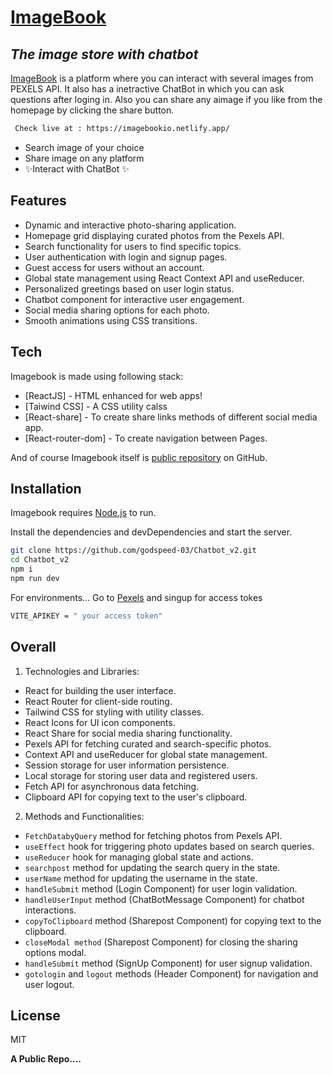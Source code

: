 # [ImageBook](https://imagebookio.netlify.app/)
## _The image store with chatbot_


[ImageBook](https://imagebookio.netlify.app/) is a platform where you can interact with several images from PEXELS API.
It also has a inetractive ChatBot in which you can ask questions after loging in.
Also you can share any aimage if you like from the homepage by clicking the share button.

```sh
 Check live at : https://imagebookio.netlify.app/
 ```


- Search image of your choice
- Share image on any platform
- ✨Interact with  ChatBot ✨

## Features

- Dynamic and interactive photo-sharing application.
- Homepage grid displaying curated photos from the Pexels API.
- Search functionality for users to find specific topics.
- User authentication with login and signup pages.
- Guest access for users without an account.
- Global state management using React Context API and useReducer.
- Personalized greetings based on user login status.
- Chatbot component for interactive user engagement.
- Social media sharing options for each photo.
- Smooth animations using CSS transitions.



## Tech

Imagebook  is made using following stack:

- [ReactJS] - HTML enhanced for web apps!
- [Taiwind CSS] - A CSS utility calss
- [React-share] - To create share links methods of different social media app.
- [React-router-dom] - To create navigation between Pages.

And of course Imagebook itself is [public repository](https://github.com/godspeed-03/Chatbot_v2.git)  on GitHub.

## Installation

Imagebook requires [Node.js](https://nodejs.org/) to run.

Install the dependencies and devDependencies and start the server.

```sh
git clone https://github.com/godspeed-03/Chatbot_v2.git
cd Chatbot_v2
npm i
npm run dev
```

For environments...
Go to [Pexels](https://api.pexels.com/v1/) and singup for access tokes
```sh
VITE_APIKEY = " your access token"
```
## Overall

1. Technologies and Libraries:
- React for building the user interface.
- React Router for client-side routing.
- Tailwind CSS for styling with utility classes.
- React Icons for UI icon components.
- React Share for social media sharing functionality.
- Pexels API for fetching curated and search-specific photos.
- Context API and useReducer for global state management.
- Session storage for user information persistence.
- Local storage for storing user data and registered users.
- Fetch API for asynchronous data fetching.
- Clipboard API for copying text to the user's clipboard.

 2. Methods and Functionalities:
- `FetchDatabyQuery` method for fetching photos from Pexels API.
- `useEffect` hook for triggering photo updates based on search queries.
- `useReducer` hook for managing global state and actions.
- `searchpost` method for updating the search query in the state.
- `userName` method for updating the username in the state.
- `handleSubmit` method (Login Component) for user login validation.
- `handleUserInput` method (ChatBotMessage Component) for chatbot interactions.
- `copyToClipboard` method (Sharepost Component) for copying text to the clipboard.
- `closeModal method` (Sharepost Component) for closing the sharing options modal.
- `handleSubmit` method (SignUp Component) for user signup validation.
- `gotologin` and `logout` methods (Header Component) for navigation and user logout.




## License

MIT

**A Public Repo....**

